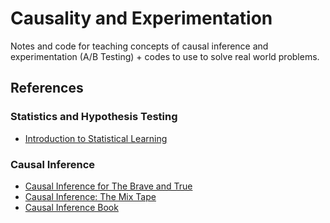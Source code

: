 # Causality and Experimentation
Notes and code for teaching concepts of causal inference and experimentation (A/B Testing) + codes to use to solve real world problems.

## References
### Statistics and Hypothesis Testing
- [Introduction to Statistical Learning](https://www.statlearning.com)

### Causal Inference
- [Causal Inference for The Brave and True](https://matheusfacure.github.io/python-causality-handbook/landing-page.html)
- [Causal Inference: The Mix Tape](https://www.scunning.com/mixtape.html)
- [Causal Inference Book](https://www.hsph.harvard.edu/miguel-hernan/wp-content/uploads/sites/1268/2024/01/hernanrobins_WhatIf_2jan24.pdf)

